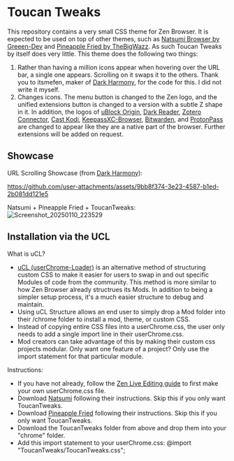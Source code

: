 # Toucan Tweaks

This repository contains a very small CSS theme for Zen Browser. It is expected to be used on top of other themes, such as [Natsumi Browser by Greeen-Dev](https://github.com/itsmefen/Dark-Harmony) and [Pineapple Fried by TheBigWazz](https://github.com/TheBigWazz/Pineapple-Fried). As such Toucan Tweaks by itself does very little. This theme does the following two things:
1. Rather than having a million icons appear when hovering over the URL bar, a single one appears. Scrolling on it swaps it to the others. Thank you to itsmefen, maker of [Dark Harmony](https://github.com/itsmefen/Dark-Harmony), for the code for this. I did not write it myself.
2. Changes icons. The menu button is changed to the Zen logo, and the unified extensions button is changed to a version with a subtle Z shape in it. In addition, the logos of [uBlock Origin](https://addons.mozilla.org/en-US/firefox/addon/ublock-origin/?utm_source=addons.mozilla.org&utm_medium=referral&utm_content=search), [Dark Reader](https://addons.mozilla.org/en-US/firefox/addon/darkreader/?utm_source=addons.mozilla.org&utm_medium=referral&utm_content=search), [Zotero Connector](https://www.zotero.org/download/connectors), [Cast Kodi](https://addons.mozilla.org/en-US/firefox/addon/castkodi/?utm_source=addons.mozilla.org&utm_medium=referral&utm_content=search), [KeepassXC-Browser](https://addons.mozilla.org/en-US/firefox/addon/keepassxc-browser/?utm_source=addons.mozilla.org&utm_medium=referral&utm_content=search), [Bitwarden](https://addons.mozilla.org/en-US/firefox/addon/bitwarden-password-manager/?utm_source=addons.mozilla.org&utm_medium=referral&utm_content=search), and [ProtonPass](https://addons.mozilla.org/en-US/firefox/addon/proton-pass/?utm_source=addons.mozilla.org&utm_medium=referral&utm_content=search) are changed to appear like they are a native part of the browser. Further extensions will be added on request.

## Showcase

URL Scrolling Showcase (from [Dark Harmony](https://github.com/itsmefen/Dark-Harmony)):

https://github.com/user-attachments/assets/9bb8f374-3e23-4587-b1ed-2b081dd121e5

Natsumi + Pineapple Fried + ToucanTweaks: 
![Screenshot_20250110_223529](https://github.com/user-attachments/assets/53f24525-e1f8-451d-9f6a-67f2ce2fb2d4)



## Installation via the UCL
What is uCL?
- [uCL (userChrome-Loader)](https://github.com/greeeen-dev/userchrome-loader) is an alternative method of structuring custom CSS to make it easier for users to swap in and out specific Modules of code from the community. This method is more similar to how Zen Browser already structrues its Mods. In addition to being a simpler setup process, it's a much easier structure to debug and maintain.
- Using uCL Structure allows an end user to simply drop a Mod folder into their /chrome folder to install a mod, theme, or custom CSS.
- Instead of copying entire CSS files into a userChrome.css, the user only needs to add a single import line in their userChrome.css.
- Mod creators can take advantage of this by making their custom css projects modular. Only want one feature of a project? Only use the import statement for that particular module.

Instructions:
- If you have not already, follow the [Zen Live Editing guide](https://docs.zen-browser.app/guides/live-editing) to first make your own userChrome.css file.
- Download [Natsumi](https://github.com/itsmefen/Dark-Harmony) following their instructions. Skip this if you only want ToucanTweaks.
- Download [Pineapple Fried](https://github.com/TheBigWazz/ZenThemes/tree/main/Zen-current-theme) following their instructions. Skip this if you only want ToucanTweaks.
- Download the ToucanTweaks folder from above and drop them into your "chrome" folder.
- Add this import statement to your userChrome.css: @import "ToucanTweaks/ToucanTweaks.css";

